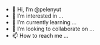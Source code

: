 - 👋 Hi, I’m @pelenyut
- 👀 I’m interested in ...
- 🌱 I’m currently learning ...
- 💞️ I’m looking to collaborate on ...
- 📫 How to reach me ...

<!---
pelenyut/pelenyut is a ✨ special ✨ repository because its `README.md` (this file) appears on your GitHub profile.
You can click the Preview link to take a look at your changes.
--->
